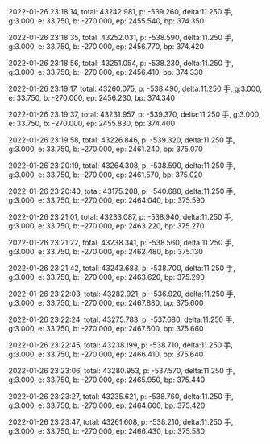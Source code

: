 2022-01-26 23:18:14, total: 43242.981, p: -539.260, delta:11.250 手, g:3.000, e: 33.750, b: -270.000, ep: 2455.540, bp: 374.350

2022-01-26 23:18:35, total: 43252.031, p: -538.590, delta:11.250 手, g:3.000, e: 33.750, b: -270.000, ep: 2456.770, bp: 374.420

2022-01-26 23:18:56, total: 43251.054, p: -538.230, delta:11.250 手, g:3.000, e: 33.750, b: -270.000, ep: 2456.410, bp: 374.330

2022-01-26 23:19:17, total: 43260.075, p: -538.490, delta:11.250 手, g:3.000, e: 33.750, b: -270.000, ep: 2456.230, bp: 374.340

2022-01-26 23:19:37, total: 43231.957, p: -539.370, delta:11.250 手, g:3.000, e: 33.750, b: -270.000, ep: 2455.830, bp: 374.400

2022-01-26 23:19:58, total: 43226.846, p: -539.320, delta:11.250 手, g:3.000, e: 33.750, b: -270.000, ep: 2461.240, bp: 375.070

2022-01-26 23:20:19, total: 43264.308, p: -538.590, delta:11.250 手, g:3.000, e: 33.750, b: -270.000, ep: 2461.570, bp: 375.020

2022-01-26 23:20:40, total: 43175.208, p: -540.680, delta:11.250 手, g:3.000, e: 33.750, b: -270.000, ep: 2464.040, bp: 375.590

2022-01-26 23:21:01, total: 43233.087, p: -538.940, delta:11.250 手, g:3.000, e: 33.750, b: -270.000, ep: 2463.220, bp: 375.270

2022-01-26 23:21:22, total: 43238.341, p: -538.560, delta:11.250 手, g:3.000, e: 33.750, b: -270.000, ep: 2462.480, bp: 375.130

2022-01-26 23:21:42, total: 43243.683, p: -538.700, delta:11.250 手, g:3.000, e: 33.750, b: -270.000, ep: 2463.620, bp: 375.290

2022-01-26 23:22:03, total: 43282.921, p: -536.920, delta:11.250 手, g:3.000, e: 33.750, b: -270.000, ep: 2467.880, bp: 375.600

2022-01-26 23:22:24, total: 43275.783, p: -537.680, delta:11.250 手, g:3.000, e: 33.750, b: -270.000, ep: 2467.600, bp: 375.660

2022-01-26 23:22:45, total: 43238.199, p: -538.710, delta:11.250 手, g:3.000, e: 33.750, b: -270.000, ep: 2466.410, bp: 375.640

2022-01-26 23:23:06, total: 43280.953, p: -537.570, delta:11.250 手, g:3.000, e: 33.750, b: -270.000, ep: 2465.950, bp: 375.440

2022-01-26 23:23:27, total: 43235.621, p: -538.760, delta:11.250 手, g:3.000, e: 33.750, b: -270.000, ep: 2464.600, bp: 375.420

2022-01-26 23:23:47, total: 43261.608, p: -538.210, delta:11.250 手, g:3.000, e: 33.750, b: -270.000, ep: 2466.430, bp: 375.580